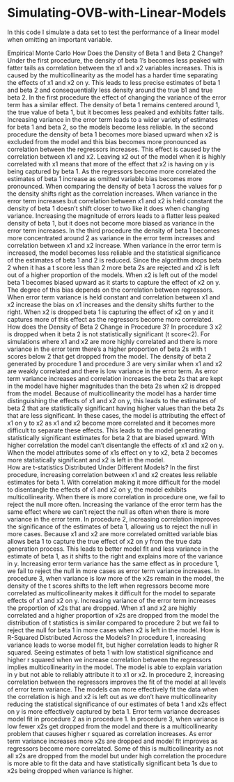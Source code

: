 # Simulating-OVB-with-Linear-Models
In this code I simulate a data set to test the performance of a linear model when omitting an important variable. 

Empirical Monte Carlo
How Does the Density of Beta 1 and Beta 2 Change?
Under the first procedure, the density of beta 1’s becomes less peaked with fatter tails as correlation between the x1 and x2 variables increases. This is caused by the multicollinearity as the model has a harder time separating the effects of x1 and x2 on y. This leads to less precise estimates of beta 1 and beta 2 and consequentially less density around the true b1 and true beta 2. In the first procedure the effect of changing the variance of the error term has a similar effect. The density of beta 1 remains centered around 1, the true value of beta 1, but it becomes less peaked and exhibits fatter tails. Increasing variance in the error term leads to a wider variety of estimates for beta 1 and beta 2, so the models become less reliable. 
In the second procedure the density of beta 1 becomes more biased upward when x2 is excluded from the model and this bias becomes more pronounced as correlation between the regressors increases. This effect is caused by the correlation between x1 and x2. Leaving x2 out of the model when it is highly correlated with x1 means that more of the effect that x2 is having on y is being captured by beta 1. As the regressors become more correlated the estimates of beta 1 increase as omitted variable bias becomes more pronounced. When comparing the density of beta 1 across the values for p the density shifts right as the correlation increases. When variance in the error term increases but correlation between x1 and x2 is held constant the density of beta 1 doesn’t shift closer to two like it does when changing variance. Increasing the magnitude of errors leads to a flatter less peaked density of beta 1, but it does not become more biased as variance in the error term increases. 
In the third procedure the density of beta 1 becomes more concentrated around 2 as variance in the error term increases and correlation between x1 and x2 increase. When variance in the error term is increased, the model becomes less reliable and the statistical significance of the estimates of beta 1 and 2 is reduced. Since the algorithm drops beta 2 when it has a t score less than 2 more beta 2s are rejected and x2 is left out of a higher proportion of the models. When x2 is left out of the model beta 1 becomes biased upward as it starts to capture the effect of x2 on y. The degree of this bias depends on the correlation between regressors. When error term variance is held constant and correlation between x1 and x2 increase the bias on x1 increases and the density shifts further to the right. When x2 is dropped beta 1 is capturing the effect of x2 on y and it captures more of this effect as the regressors become more correlated. 
How does the Density of Beta 2 Change in Procedure 3?
In procedure 3 x2 is dropped when it beta 2 is not statistically significant (t score<2). For simulations where x1 and x2 are more highly correlated and there is more variance in the error term there’s a higher proportion of beta 2s with t scores below 2 that get dropped from the model.  The density of beta 2 generated by procedure 1 and procedure 3 are very similar when x1 and x2 are weakly correlated and there is low variance in the error term. As error term variance increases and correlation increases the beta 2s that are kept in the model have higher magnitudes than the beta 2s when x2 is dropped from the model. Because of multicollinearity the model has a harder time distinguishing the effects of x1 and x2 on y, this leads to the estimates of beta 2 that are statistically significant having higher values than the beta 2s that are less significant. In these cases, the model is attributing the effect of x1 on y to x2 as x1 and x2 become more correlated and it becomes more difficult to separate these effects. This leads to the model generating statistically significant estimates for beta 2 that are biased upward. With higher correlation the model can’t disentangle the effects of x1 and x2 on y. When the model attributes some of x1s effect on y to x2, beta 2 becomes more statistically significant and x2 is left in the model.  
How are t-statistics Distributed Under Different Models?
	In the first procedure, increasing correlation between x1 and x2 creates less reliable estimates for beta 1. With correlation making it more difficult for the model to disentangle the effects of x1 and x2 on y, the model exhibits multicollinearity. When there is more correlation in procedure one, we fail to reject the null more often. Increasing the variance of the error term has the same effect where we can’t reject the null as often when there is more variance in the error term. In procedure 2, increasing correlation improves the significance of the estimates of beta 1, allowing us to reject the null in more cases. Because x1 and x2 are more correlated omitted variable bias allows beta 1 to capture the true effect of x2 on y from the true data generation process. This leads to better model fit and less variance in the estimate of beta 1, as it shifts to the right and explains more of the variance in y. Increasing error term variance has the same effect as in procedure 1, we fail to reject the null in more cases as error term variance increases. In procedure 3, when variance is low more of the x2s remain in the model, the density of the t scores shifts to the left when regressors become more correlated as multicollinearity makes it difficult for the model to separate effects of x1 and x2 on y. Increasing variance of the error term increases the proportion of x2s that are dropped. When x1 and x2 are highly correlated and a higher proportion of x2s are dropped from the model the distribution of t statistics is similar compared to procedure 2 but we fail to reject the null for beta 1 in more cases when x2 is left in the model. 
How is R-Squared Distributed Across the Models?
	In procedure 1, increasing variance leads to worse model fit, but higher correlation leads to higher R squared. Seeing estimates of beta 1 with low statistical significance and higher r squared when we increase correlation between the regressors implies multicollinearity in the model. The model is able to explain variation in y but not able to reliably attribute it to x1 or x2. In procedure 2, increasing correlation between the regressors improves the fit of the model at all levels of error term variance. The models can more effectively fit the data when the correlation is high and x2 is left out as we don’t have multicollinearity reducing the statistical significance of our estimates of beta 1 and x2s effect on y is more effectively captured by beta 1. Error term variance decreases model fit in procedure 2 as in procedure 1. In procedure 3, when variance is low fewer x2s get dropped from the model and there is a multicollinearity problem that causes higher r squared as correlation increases. As error term variance increases more x2s are dropped and model fit improves as regressors become more correlated. Some of this is multicollinearity as not all x2s are dropped from the model but under high correlation the procedure is more able to fit the data and have statistically significant beta 1s due to x2s being dropped when variance is higher. 


